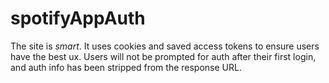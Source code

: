# spotifyAppAuth

The site is <i>smart</i>. It uses cookies and saved access tokens to ensure users have the best ux. Users will not be prompted for auth after their first login, and auth info has been stripped from the response URL. 


